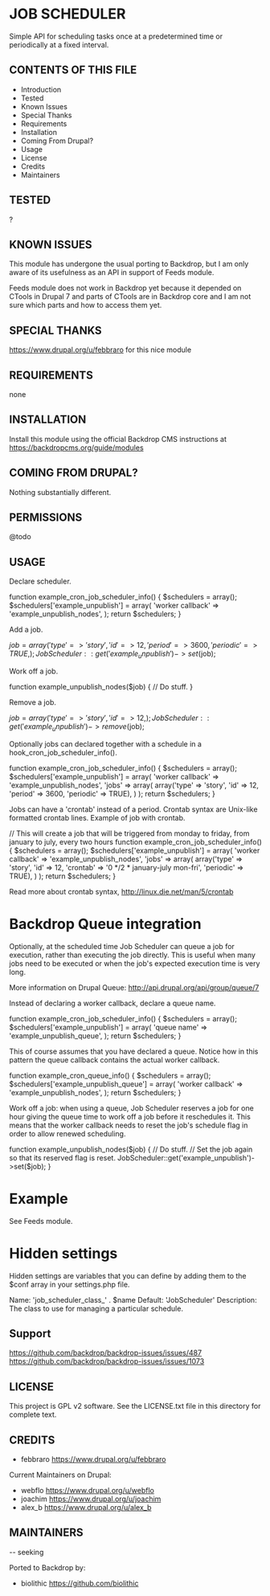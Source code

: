 JOB SCHEDULER
===================

Simple API for scheduling tasks once at a predetermined time or periodically at a fixed interval.

CONTENTS OF THIS FILE
---------------------

 - Introduction
 - Tested
 - Known Issues
 - Special Thanks
 - Requirements
 - Installation
 - Coming From Drupal?
 - Usage
 - License
 - Credits
 - Maintainers

TESTED
-----

?

KNOWN ISSUES
---------------------

This module has undergone the usual porting to Backdrop, but I am only aware of its usefulness as an API in support of Feeds module.

Feeds module does not work in Backdrop yet because it depended on CTools in Drupal 7 and parts of CTools are in Backdrop core and I am not sure which parts and how to access them yet.

SPECIAL THANKS
--------------

https://www.drupal.org/u/febbraro for this nice module


REQUIREMENTS
------------

none

INSTALLATION
------------

Install this module using the official Backdrop CMS instructions at https://backdropcms.org/guide/modules

COMING FROM DRUPAL?
-------------------

Nothing substantially different.

PERMISSIONS
------------

@todo


USAGE
-----

Declare scheduler.

  function example_cron_job_scheduler_info() {
    $schedulers = array();
    $schedulers['example_unpublish'] = array(
      'worker callback' => 'example_unpublish_nodes',
    );
    return $schedulers;
  }

Add a job.

  $job = array(
    'type' => 'story',
    'id' => 12,
    'period' => 3600,
    'periodic' => TRUE,
  );
  JobScheduler::get('example_unpublish')->set($job);

Work off a job.

  function example_unpublish_nodes($job) {
    // Do stuff.
  }

Remove a job.

  $job = array(
    'type' => 'story',
    'id' => 12,
  );
  JobScheduler::get('example_unpublish')->remove($job);

Optionally jobs can declared together with a schedule in a hook_cron_job_scheduler_info().

  function example_cron_job_scheduler_info() {
    $schedulers = array();
    $schedulers['example_unpublish'] = array(
      'worker callback' => 'example_unpublish_nodes',
      'jobs' => array(
         array('type' => 'story', 'id' => 12, 'period' => 3600, 'periodic' => TRUE),
      )
    );
    return $schedulers;
  }

Jobs can have a 'crontab' instead of a period. Crontab syntax are Unix-like formatted crontab lines.
Example of job with crontab.

  // This will create a job that will be triggered from monday to friday, from january to july, every two hours
  function example_cron_job_scheduler_info() {
    $schedulers = array();
    $schedulers['example_unpublish'] = array(
      'worker callback' => 'example_unpublish_nodes',
      'jobs' => array(
         array('type' => 'story', 'id' => 12, 'crontab' => '0 */2 * january-july mon-fri', 'periodic' => TRUE),
      )
    );
    return $schedulers;
  }

Read more about crontab syntax, http://linux.die.net/man/5/crontab

Backdrop Queue integration
========================

Optionally, at the scheduled time Job Scheduler can queue a job for execution,
rather than executing the job directly. This is useful when many jobs need to
be executed or when the job's expected execution time is very long.

More information on Drupal Queue: http://api.drupal.org/api/group/queue/7

Instead of declaring a worker callback, declare a queue name.

  function example_cron_job_scheduler_info() {
    $schedulers = array();
    $schedulers['example_unpublish'] = array(
      'queue name' => 'example_unpublish_queue',
    );
    return $schedulers;
  }

This of course assumes that you have declared a queue. Notice how in this
pattern the queue callback contains the actual worker callback.

  function example_cron_queue_info() {
    $schedulers = array();
    $schedulers['example_unpublish_queue'] = array(
      'worker callback' => 'example_unpublish_nodes',
    );
    return $schedulers;
  }


Work off a job: when using a queue, Job Scheduler reserves a job for one hour
giving the queue time to work off a job before it reschedules it. This means
that the worker callback needs to reset the job's schedule flag in order to
allow renewed scheduling.

  function example_unpublish_nodes($job) {
    // Do stuff.
    // Set the job again so that its reserved flag is reset.
    JobScheduler::get('example_unpublish')->set($job);
  }

Example
=======

See Feeds module.


Hidden settings
===============

Hidden settings are variables that you can define by adding them to the $conf
array in your settings.php file.

Name:        'job_scheduler_class_' . $name
Default:     'JobScheduler'
Description: The class to use for managing a particular schedule.


Support
-------

https://github.com/backdrop/backdrop-issues/issues/487
https://github.com/backdrop/backdrop-issues/issues/1073

LICENSE
-------

This project is GPL v2 software. See the LICENSE.txt file in this directory for complete text.

CREDITS
-----------

- febbraro <https://www.drupal.org/u/febbraro>

Current Maintainers on Drupal:

- webflo <https://www.drupal.org/u/webflo>
- joachim <https://www.drupal.org/u/joachim>
- alex_b <https://www.drupal.org/u/alex_b>

MAINTAINERS
-----------

-- seeking

Ported to Backdrop by:

 - biolithic <https://github.com/biolithic>
